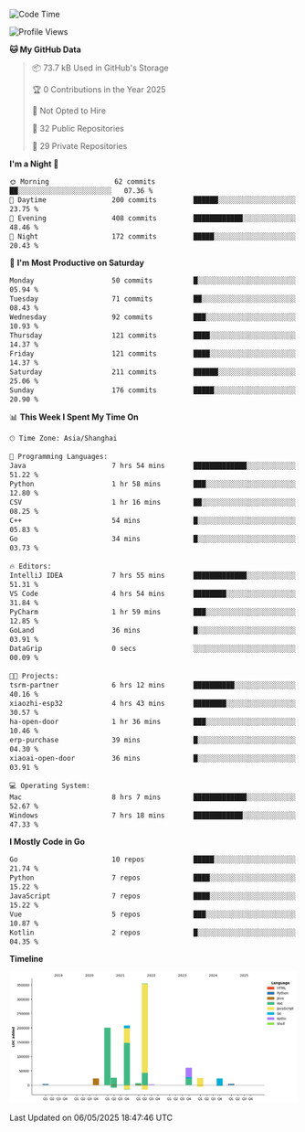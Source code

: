 <!--START_SECTION:waka-->
![Code Time](http://img.shields.io/badge/Code%20Time-4%2C144%20hrs%2036%20mins-blue)

![Profile Views](http://img.shields.io/badge/Profile%20Views-0-blue)

**🐱 My GitHub Data** 

> 📦 73.7 kB Used in GitHub's Storage 
 > 
> 🏆 0 Contributions in the Year 2025
 > 
> 🚫 Not Opted to Hire
 > 
> 📜 32 Public Repositories 
 > 
> 🔑 29 Private Repositories 
 > 
**I'm a Night 🦉** 

```text
🌞 Morning                62 commits          ██░░░░░░░░░░░░░░░░░░░░░░░   07.36 % 
🌆 Daytime                200 commits         ██████░░░░░░░░░░░░░░░░░░░   23.75 % 
🌃 Evening                408 commits         ████████████░░░░░░░░░░░░░   48.46 % 
🌙 Night                  172 commits         █████░░░░░░░░░░░░░░░░░░░░   20.43 % 
```
📅 **I'm Most Productive on Saturday** 

```text
Monday                   50 commits          █░░░░░░░░░░░░░░░░░░░░░░░░   05.94 % 
Tuesday                  71 commits          ██░░░░░░░░░░░░░░░░░░░░░░░   08.43 % 
Wednesday                92 commits          ███░░░░░░░░░░░░░░░░░░░░░░   10.93 % 
Thursday                 121 commits         ████░░░░░░░░░░░░░░░░░░░░░   14.37 % 
Friday                   121 commits         ████░░░░░░░░░░░░░░░░░░░░░   14.37 % 
Saturday                 211 commits         ██████░░░░░░░░░░░░░░░░░░░   25.06 % 
Sunday                   176 commits         █████░░░░░░░░░░░░░░░░░░░░   20.90 % 
```


📊 **This Week I Spent My Time On** 

```text
🕑︎ Time Zone: Asia/Shanghai

💬 Programming Languages: 
Java                     7 hrs 54 mins       █████████████░░░░░░░░░░░░   51.22 % 
Python                   1 hr 58 mins        ███░░░░░░░░░░░░░░░░░░░░░░   12.80 % 
CSV                      1 hr 16 mins        ██░░░░░░░░░░░░░░░░░░░░░░░   08.25 % 
C++                      54 mins             █░░░░░░░░░░░░░░░░░░░░░░░░   05.83 % 
Go                       34 mins             █░░░░░░░░░░░░░░░░░░░░░░░░   03.73 % 

🔥 Editors: 
IntelliJ IDEA            7 hrs 55 mins       █████████████░░░░░░░░░░░░   51.31 % 
VS Code                  4 hrs 54 mins       ████████░░░░░░░░░░░░░░░░░   31.84 % 
PyCharm                  1 hr 59 mins        ███░░░░░░░░░░░░░░░░░░░░░░   12.85 % 
GoLand                   36 mins             █░░░░░░░░░░░░░░░░░░░░░░░░   03.91 % 
DataGrip                 0 secs              ░░░░░░░░░░░░░░░░░░░░░░░░░   00.09 % 

🐱‍💻 Projects: 
tsrm-partner             6 hrs 12 mins       ██████████░░░░░░░░░░░░░░░   40.16 % 
xiaozhi-esp32            4 hrs 43 mins       ████████░░░░░░░░░░░░░░░░░   30.57 % 
ha-open-door             1 hr 36 mins        ███░░░░░░░░░░░░░░░░░░░░░░   10.46 % 
erp-purchase             39 mins             █░░░░░░░░░░░░░░░░░░░░░░░░   04.30 % 
xiaoai-open-door         36 mins             █░░░░░░░░░░░░░░░░░░░░░░░░   03.91 % 

💻 Operating System: 
Mac                      8 hrs 7 mins        █████████████░░░░░░░░░░░░   52.67 % 
Windows                  7 hrs 18 mins       ████████████░░░░░░░░░░░░░   47.33 % 
```

**I Mostly Code in Go** 

```text
Go                       10 repos            █████░░░░░░░░░░░░░░░░░░░░   21.74 % 
Python                   7 repos             ████░░░░░░░░░░░░░░░░░░░░░   15.22 % 
JavaScript               7 repos             ████░░░░░░░░░░░░░░░░░░░░░   15.22 % 
Vue                      5 repos             ███░░░░░░░░░░░░░░░░░░░░░░   10.87 % 
Kotlin                   2 repos             █░░░░░░░░░░░░░░░░░░░░░░░░   04.35 % 
```



**Timeline**

![Lines of Code chart](https://raw.githubusercontent.com/youtiaoguagua/youtiaoguagua/master/assets/bar_graph.png)


 Last Updated on 06/05/2025 18:47:46 UTC
<!--END_SECTION:waka-->
